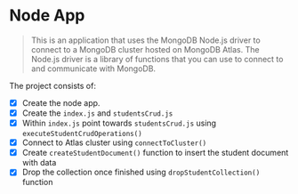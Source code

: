 # Node App

> This is an application that uses the MongoDB Node.js driver to connect to a MongoDB cluster hosted on MongoDB Atlas. The Node.js driver is a library of functions that you can use to connect to and communicate with MongoDB.


The project consists of:

*   [x] Create the node app.
*   [x] Create the `index.js` and `studentsCrud.js`
*   [x] Within `index.js` point towards `studentsCrud.js` using `executeStudentCrudOperations()`
*   [x] Connect to Atlas cluster using `connectToCluster()`
*   [x] Create `createStudentDocument()` function to insert the student document with data
*   [x] Drop the collection once finished using `dropStudentCollection()` function
